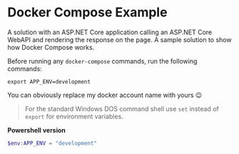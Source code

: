 # Docker Compose Example

A solution with an ASP.NET Core application calling an ASP.NET Core WebAPI and rendering the response on the page.
A sample solution to show how Docker Compose works.

Before running any `docker-compose` commands, run the following commands:

```shell
export APP_ENV=development
```

You can obviously replace my docker account name with yours 😉

> For the standard Windows DOS command shell use `set` instead of `export` for environment variables.

**Powershell version**

```powershell
$env:APP_ENV = "development"
```
